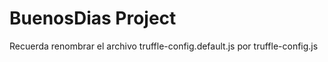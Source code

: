 # BuenosDias Project

Recuerda renombrar el archivo truffle-config.default.js por truffle-config.js
